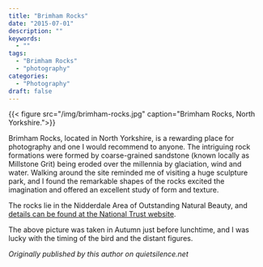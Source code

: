 ```yaml
---
title: "Brimham Rocks"
date: "2015-07-01"
description: ""
keywords:
  - ""
tags:
  - "Brimham Rocks"
  - "photography"
categories:
  - "Photography"
draft: false
---
```


{{< figure src="/img/brimham-rocks.jpg" caption="Brimham Rocks, North Yorkshire.">}}

Brimham Rocks, located in North Yorkshire, is a rewarding place for photography and one I would recommend to anyone. The intriguing rock formations were formed by coarse-grained sandstone (known locally as Millstone Grit) being eroded over the millennia by glaciation, wind and water. Walking around the site reminded me of visiting a huge sculpture park, and I found the remarkable shapes of the rocks excited the imagination and offered an excellent study of form and texture.

<!--more-->

The rocks lie in the Nidderdale Area of Outstanding Natural Beauty, and [details can be found at the National Trust website][1].

The above picture was taken in Autumn just before lunchtime, and I was lucky with the timing of the bird and the distant figures.

*Originally published by this author on quietsilence.net*

[1]: http://www.nationaltrust.org.uk/brimham-rocks
